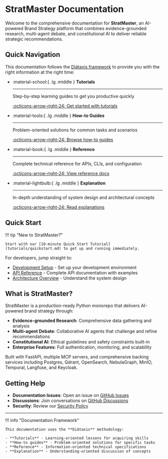 # StratMaster Documentation

Welcome to the comprehensive documentation for **StratMaster**, an AI-powered Brand Strategy platform that combines evidence-grounded research, multi-agent debate, and constitutional AI to deliver reliable strategic recommendations.

## Quick Navigation

This documentation follows the [Diátaxis framework](https://diataxis.fr/) to provide you with the right information at the right time:

<div class="grid cards" markdown>

-   :material-school:{ .lg .middle } **Tutorials**

    ---

    Step-by-step learning guides to get you productive quickly

    [:octicons-arrow-right-24: Get started with tutorials](tutorials/)

-   :material-tools:{ .lg .middle } **How-to Guides**

    ---

    Problem-oriented solutions for common tasks and scenarios

    [:octicons-arrow-right-24: Browse how-to guides](how-to/)

-   :material-book:{ .lg .middle } **Reference**

    ---

    Complete technical reference for APIs, CLIs, and configuration

    [:octicons-arrow-right-24: View reference docs](reference/)

-   :material-lightbulb:{ .lg .middle } **Explanation**

    ---

    In-depth understanding of system design and architectural concepts

    [:octicons-arrow-right-24: Read explanations](explanation/)

</div>

## Quick Start

!!! tip "New to StratMaster?"
    
    Start with our [10-minute Quick Start Tutorial](tutorials/quickstart.md) to get up and running immediately.

For developers, jump straight to:

- [Development Setup](how-to/development-setup.md) - Set up your development environment
- [API Reference](reference/api/) - Complete API documentation with examples  
- [Architecture Overview](explanation/architecture.md) - Understand the system design

## What is StratMaster?

StratMaster is a production-ready Python monorepo that delivers AI-powered brand strategy through:

- **Evidence-grounded Research**: Comprehensive data gathering and analysis
- **Multi-agent Debate**: Collaborative AI agents that challenge and refine recommendations  
- **Constitutional AI**: Ethical guidelines and safety constraints built-in
- **Enterprise Features**: Full authentication, monitoring, and scalability

Built with FastAPI, multiple MCP servers, and comprehensive backing services including Postgres, Qdrant, OpenSearch, NebulaGraph, MinIO, Temporal, Langfuse, and Keycloak.

## Getting Help

- **Documentation Issues**: Open an issue on [GitHub Issues](https://github.com/IAmJonoBo/StratMaster/issues)
- **Discussions**: Join conversations on [GitHub Discussions](https://github.com/IAmJonoBo/StratMaster/discussions)
- **Security**: Review our [Security Policy](https://github.com/IAmJonoBo/StratMaster/security/policy)

---

!!! info "Documentation Framework"
    
    This documentation uses the **Diátaxis** methodology:
    
    - **Tutorials** - Learning-oriented lessons for acquiring skills
    - **How-to guides** - Problem-oriented solutions for specific tasks  
    - **Reference** - Information-oriented technical specifications
    - **Explanation** - Understanding-oriented discussion of concepts